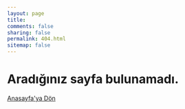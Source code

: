 ```yaml
---
layout: page
title: 
comments: false
sharing: false
permalink: 404.html
sitemap: false
---
```

# Aradığınız sayfa bulunamadı.
[Anasayfa'ya Dön](/)